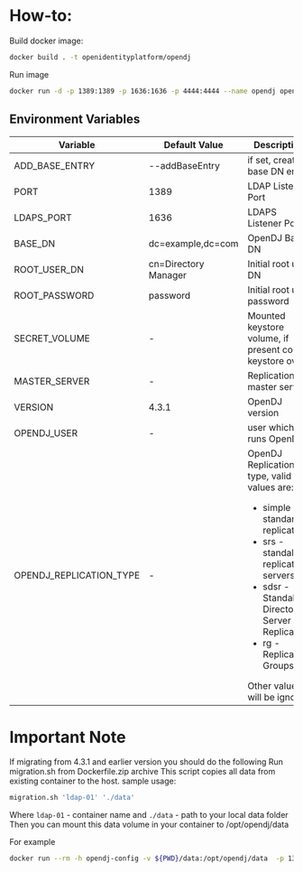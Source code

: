 # How-to:
Build docker image:
```bash
docker build . -t openidentityplatform/opendj
```
Run image
```bash
docker run -d -p 1389:1389 -p 1636:1636 -p 4444:4444 --name opendj openidentityplatform/opendj
```

##  Environment Variables

|Variable|Default Value|Description|
|--------|-------------|-----------|
|ADD_BASE_ENTRY|--addBaseEntry|if set, creates base DN entry|
|PORT|1389|LDAP Listener Port|
|LDAPS_PORT|1636|LDAPS Listener Port|
|BASE_DN|dc=example,dc=com|OpenDJ Base DN |
|ROOT_USER_DN|cn=Directory Manager|Initial root user DN|
|ROOT_PASSWORD|password|Initial root user password|
|SECRET_VOLUME|-|Mounted keystore volume, if present copies keystore over|
|MASTER_SERVER|-|Replication master server|
|VERSION|4.3.1|OpenDJ version|
|OPENDJ_USER|-|user which runs OpenDJ|
|OPENDJ_REPLICATION_TYPE|-|OpenDJ Replication type, valid values are: <ul><li>simple - standart replication</li><li>srs - standalone replication servers</li><li>sdsr - Standalone Directory Server Replicas</li><li>rg - Replication Groups</li></ul>Other values will be ignored|


# Important Note
If migrating from 4.3.1 and earlier version you should do the following
Run migration.sh from Dockerfile.zip archive
This script copies all data from existing container to the host.
sample usage:
```bash
migration.sh 'ldap-01' './data'
```
Where `ldap-01` - container name and `./data` - path to your local data folder
Then you can mount this data volume in your container to /opt/opendj/data

For example
```bash
docker run --rm -h opendj-config -v ${PWD}/data:/opt/opendj/data  -p 1389:1389 -p 1636:1636 -p 4444:4444 --name ldap-01  openidentityplatform/opendj
```

